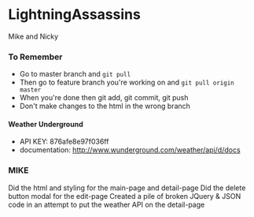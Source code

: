 # LightningAssassins
Mike and Nicky

### To Remember ###
* Go to master branch and ```git pull```
* Then go to feature branch you're working on and ```git pull origin master```
* When you're done then git add, git commit, git push
* Don't make changes to the html in the wrong branch

#### Weather Underground ####

* API KEY: 876afe8e97f036ff
* documentation: http://www.wunderground.com/weather/api/d/docs

### MIKE ###

Did the html and styling for the main-page and detail-page
Did the delete button modal for the edit-page
Created a pile of broken JQuery & JSON code in an attempt to put the weather API on the detail-page 
